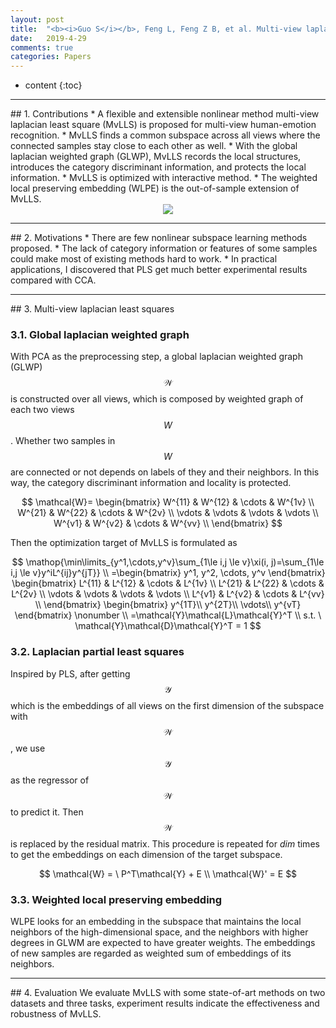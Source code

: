 ```yaml
---
layout: post
title:  "<b><i>Guo S</i></b>, Feng L, Feng Z B, et al. Multi-view laplacian least squares for human emotion recognition[J]. Neurocomputing, 2019, 370: 78-87.  [中科院Q2, CCF-C]"
date:   2019-4-29
comments: true
categories: Papers
---
```


* content
{:toc}

<hr>
## 1. Contributions
* A flexible and extensible nonlinear method multi-view laplacian least square (MvLLS) is proposed for multi-view human-emotion recognition. 
* MvLLS finds a common subspace across all views where the connected samples stay close to each other as well. 
* With the global laplacian weighted graph (GLWP), MvLLS records the local structures, introduces the category discriminant information, and protects the local information. 
* MvLLS is optimized with interactive method. 
* The weighted local preserving embedding (WLPE) is the out-of-sample extension of MvLLS. 

<div align="center"><img src="/images/MvLLS.png"></div> 

<hr>
## 2. Motivations
* There are few nonlinear subspace learning methods proposed. 
* The lack of category information or features of some samples could make most of existing methods hard to work. 
* In practical applications, I discovered that PLS get much better experimental results compared with CCA. 

<hr>
## 3. Multi-view laplacian least squares

### 3.1. Global laplacian weighted graph
With PCA as the preprocessing step, a global laplacian weighted graph (GLWP) $$\mathcal{W}$$ is constructed over all views, which is composed by weighted graph of each two views $$W$$. Whether two samples in $$W$$ are connected or not depends on labels of they and their neighbors. In this way, the category discriminant information and locality is protected. 

$$
\mathcal{W}=
\begin{bmatrix}
W^{11} & W^{12} & \cdots & W^{1v} \\
W^{21} & W^{22} & \cdots & W^{2v} \\
\vdots  & \vdots  & \vdots & \vdots  \\
W^{v1} & W^{v2} & \cdots & W^{vv} \\
\end{bmatrix}
$$

Then the optimization target of MvLLS is formulated as

$$
\mathop{\min\limits_{y^1,\cdots,y^v}\sum_{1\le i,j \le v}\xi(i, j)=\sum_{1\le i,j \le v}y^iL^{ij}y^{jT}} \\ 
=\begin{bmatrix}
y^1, y^2, \cdots, y^v
\end{bmatrix}
\begin{bmatrix}
L^{11} & L^{12} & \cdots & L^{1v} \\
L^{21} & L^{22} & \cdots & L^{2v} \\
\vdots  & \vdots  & \vdots & \vdots  \\
L^{v1} & L^{v2} & \cdots & L^{vv} \\
\end{bmatrix}
\begin{bmatrix}
y^{1T}\\ y^{2T}\\ \vdots\\ y^{vT}
\end{bmatrix} \nonumber \\
=\mathcal{Y}\mathcal{L}\mathcal{Y}^T \\
s.t. \  \mathcal{Y}\mathcal{D}\mathcal{Y}^T = 1
$$

### 3.2. Laplacian partial least squares
Inspired by PLS, after getting $$\mathcal{Y}$$ which is the embeddings of all views on the first dimension of the subspace with $$\mathcal{W}$$, 
we use $$\mathcal{Y}$$ as the regressor of $$\mathcal{W}$$ to predict it. Then $$\mathcal{W}$$ is replaced by the residual matrix. This procedure is repeated for $dim$ times to get the embeddings on each dimension of the target subspace. 

$$
\mathcal{W} = \ P^T\mathcal{Y} + E \\
\mathcal{W}' = E
$$

### 3.3. Weighted local preserving embedding
WLPE looks for an embedding in the subspace that maintains the local neighbors of the high-dimensional space, and the neighbors with higher degrees in GLWM are expected to have greater weights. The embeddings of new samples are regarded as weighted sum of embeddings of its neighbors. 

<hr>
## 4. Evaluation
We evaluate MvLLS with some state-of-art methods on two datasets and three tasks, experiment results indicate the effectiveness and robustness of MvLLS. 